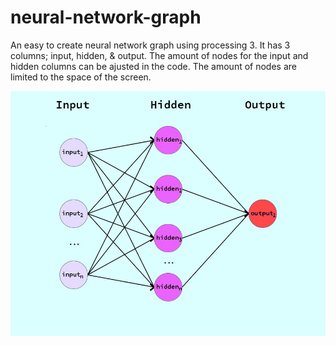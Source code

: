 # neural-network-graph
An easy to create neural network graph using processing 3. It has 3 columns; input, hidden, &amp; output. The amount of nodes for the input and hidden columns can be ajusted in the code. The amount of nodes are limited to the space of the screen. 

![](data/neural_network.gif)
